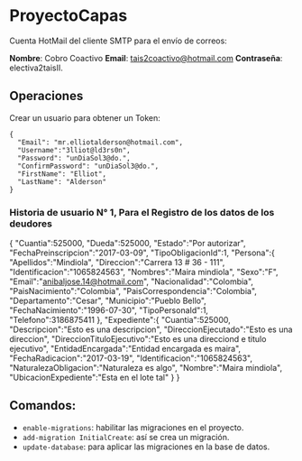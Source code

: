 # ProyectoCapas

Cuenta HotMail del cliente SMTP para el envío de correos:

**Nombre**: Cobro Coactivo
**Email**: tais2coactivo@hotmail.com
**Contraseña**: electiva2taisII.

## Operaciones

Crear un usuario para obtener un Token:

```
{ 
  "Email": "mr.elliotalderson@hotmail.com", 
  "Username":"3lliot@ld3rs0n", 
  "Password": "unDiaSol3@do.", 
  "ConfirmPassword": "unDiaSol3@do.", 
  "FirstName": "Elliot", 
  "LastName": "Alderson"
}
```

### Historia de usuario N° 1, Para el Registro de los datos de los deudores
{
  "Cuantia":525000,
  "Dueda":525000,
  "Estado":"Por autorizar",
  "FechaPreinscripcion":"2017-03-09",
  "TipoObligacionId":1,
  "Persona":{
    "Apellidos":"Mindiola",
    "Direccion":"Carrera 13 # 36 - 111",
    "Identificacion":"1065824563",
    "Nombres":"Maira mindiola",
    "Sexo":"F",
    "Email":"anibaljose.14@hotmail.com",
    "Nacionalidad":"Colombia",
    "PaisNacimiento":"Colombia",
    "PaisCorrespondencia":"Colombia",
    "Departamento":"Cesar",
    "Municipio":"Pueblo Bello",
    "FechaNacimiento":"1996-07-30",
    "TipoPersonaId":1,
    "Telefono":3186875411
  },
  "Expediente":{
    "Cuantia":525000,
    "Descripcion":"Esto es una descripcion",
    "DireccionEjecutado":"Esto es una direccion",
    "DireccionTituloEjecutivo":"Esto es una direcciond e titulo ejecutivo",
    "EntidadEncargada":"Entidad encargada es maira",
    "FechaRadicacion":"2017-03-19",
    "Identificacion":"1065824563",
    "NaturalezaObligacion":"Naturaleza es algo",
    "Nombre":"Maira mindiola",
    "UbicacionExpediente":"Esta en el lote tal"
  }
}

## Comandos:

- `enable-migrations`: habilitar las migraciones en el proyecto.
- `add-migration InitialCreate`: así se crea un migración.
- `update-database`: para aplicar las migraciones en la base de datos.